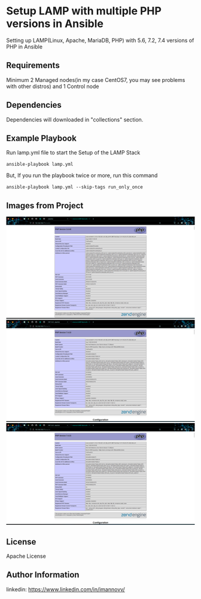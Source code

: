 Setup LAMP with multiple PHP versions in Ansible
=========

Setting up LAMP(Linux, Apache, MariaDB, PHP) with 5.6, 7.2, 7.4 versions of PHP in Ansible

Requirements
------------

Minimum 2 Managed nodes(in my case CentOS7, you may see problems with other distros) and 1 Control node 

Dependencies
------------

Dependencies will downloaded in "collections" section.

Example Playbook
----------------

Run lamp.yml file to start the Setup of the LAMP Stack

    ansible-playbook lamp.yml

But, If you run the playbook twice or more, run this command

    ansible-playbook lamp.yml --skip-tags run_only_once
    
Images from Project
-------

![Image](images/php-56.png)
![Image](images/php-72.png)
![Image](images/php-74.png)

License
-------

Apache License

Author Information
------------------

linkedin: https://www.linkedin.com/in/imannovv/
